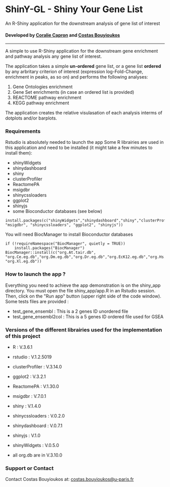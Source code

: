 # ShinY-GL - Shiny Your Gene List

An R-Shiny application for the downstream analysis of gene list of interest

#### Developed by [Coralie Capron](https://github.com/Browco) and [Costas Bouyioukos](https://github.com/cbouyio)

_________

A simple to use R-Shiny application for the downstream gene enrichment and pathway analysis any gene list of interest.

The application takes a simple **un-ordered** gene list, or a gene list **ordered** by any arbritary criterion of interest (expression log-Fold-Change, enrichment in peaks, as so on) and performs the following analyses:

1. Gene Ontologies enrichment
2. Gene Set enrichments (in case an ordered list is provided)
3. REACTOME pathway enrichment
4. KEGG pathway enrichment

The application creates the relative visulasation of each analysis interms of dotplots and/or barplots.

### Requirements
Rstudio is absolutely needed to launch the app
Some R librairies are used in this application and need to be installed (it might take a few minutes to install them):
- shinyWidgets
- shinydashboard
- shiny
- clusterProfiler
- ReactomePA
- msigdbr
- shinycssloaders
- ggplot2
- shinyjs
- some Bioconductor databases (see below)
```
install.packages(c("shinyWidgets","shinydashboard","shiny","clusterProfiler","ReactomePA", "msigdbr", "shinycssloaders", "ggplot2", "shinyjs"))
```

You will need BiocManager to install Bioconductor databases 
```
if (!requireNamespace("BiocManager", quietly = TRUE))
    install.packages("BiocManager")
BiocManager::install(c("org.At.tair.db", "org.Ce.eg.db","org.Dm.eg.db","org.Dr.eg.db","org.EcK12.eg.db","org.Hs.eg.db","org.Mm.eg.db","org.Sc.sgd.db", "org.Xl.eg.db"))
```

### How to launch the app ? 

Everything you need to achieve the app demonstration is on the shiny_app directory. 
You must open the file shiny_app/app.R in an Rstudio session. Then, click on the "Run app" button (upper right side of the code window).
Some tests files are provided : 
- test_gene_ensembl  : This is a 2 genes ID unordered file 
- test_gene_ensembl2col : This is a 5 genes ID ordered file used for GSEA  

### Versions of the different librairies used for the implementation of this project 
- R : V.3.6.1
- rstudio :  V.1.2.5019
- clusterProfiler : V.3.14.0
- ggplot2 : V.3.2.1
- ReactomePA : V.1.30.0
- msigdbr : V.7.0.1
- shiny : V.1.4.0
- shinycssloaders : V.0.2.0
- shinydashboard : V.0.7.1
- shinyjs : V.1.0
- shinyWidgets : V.0.5.0  

- all org.db are in V.3.10.0

### Support or Contact

Contact Costas Bouyioukos at: costas.bouyioukos@u-paris.fr
